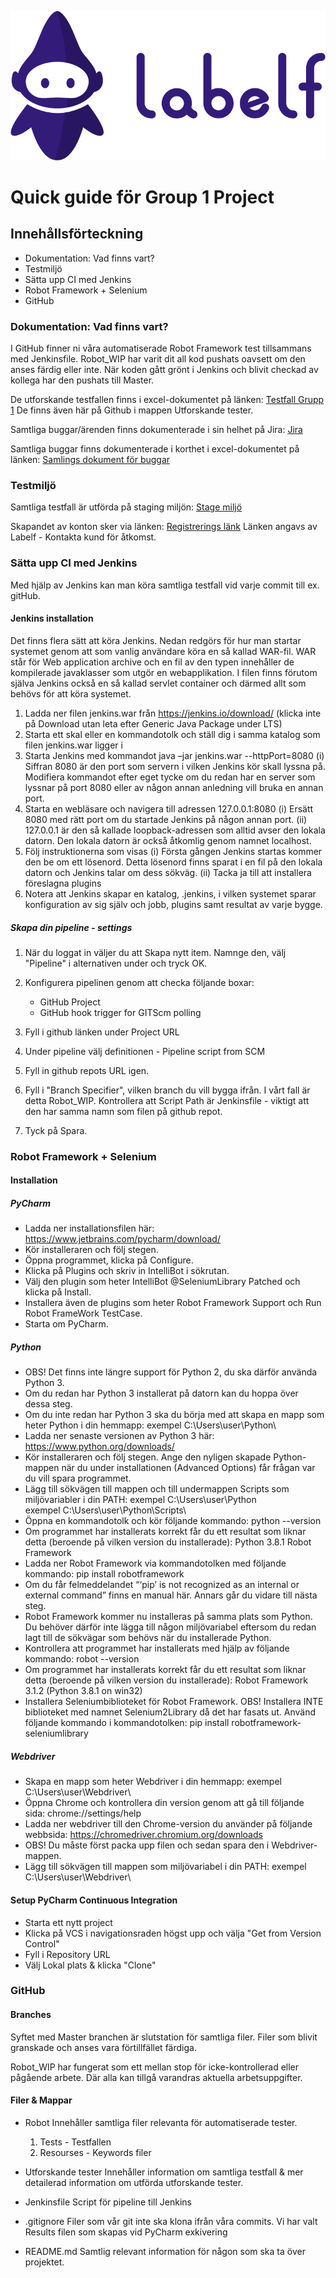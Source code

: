![Labelf](https://github.com/AdamBallard/labelf.ai/blob/master/Images/Labelf_logo_horizontal_dark.png)


# 				Quick guide för Group 1 Project

##	 				Innehållsförteckning 


* Dokumentation: Vad finns vart?
* Testmiljö
* Sätta upp CI med Jenkins
* Robot Framework + Selenium
* GitHub





### 				Dokumentation: Vad finns vart?

I GitHub finner ni våra automatiserade Robot Framework test tillsammans med Jenkinsfile. Robot_WIP har varit dit all kod pushats oavsett om den anses färdig eller inte. När koden gått grönt i Jenkins och blivit checkad av kollega har den pushats till Master. 

De utforskande testfallen finns i excel-dokumentet på länken: [Testfall Grupp 1](https://ithogskolan-my.sharepoint.com/:x:/r/personal/jonna_hagberg_iths_se/_layouts/15/Doc.aspx?sourcedoc=%7B03dbe5f4-9c40-44e8-8cf0-08b4a3dabb2f%7D&action=edit&activeCell=%27Lista%20%C3%B6ver%20tester%27!K43&wdinitialsession=69a1aaa7-1edf-4e75-a1c9-d7d4442b8cbc&wdrldsc=5&wdrldc=1&wdrldr=AccessTokenExpiredWarning%2CRefreshingExpiredAccessT) De finns även här på Github i mappen Utforskande tester.

Samtliga buggar/ärenden finns dokumenterade i sin helhet på Jira: [Jira](https://jofr.atlassian.net/jira/software/projects/LT1/boards/3/roadmap)

Samtliga buggar finns dokumenterade i korthet i excel-dokumentet på länken: [Samlings dokument för buggar](https://docs.google.com/spreadsheets/d/17-tFI6LilWOn7rt_VXN7V-F64qXNBCl6ifn6tzZ0KCc/edit#gid=0)




###					Testmiljö

Samtliga testfall är utförda på staging miljön: [Stage miljö](https://stag.labelf.ai/)

Skapandet av konton sker via länken: [Registrerings länk](https://stag.labelf.ai/register/it-hogskolan)
Länken angavs av Labelf - Kontakta kund för åtkomst. 



### 				Sätta upp CI med Jenkins

Med hjälp av Jenkins kan man köra samtliga testfall vid varje commit till ex. gitHub. 


#### 				Jenkins installation 


Det finns flera sätt att köra Jenkins. Nedan redgörs för hur man startar systemet genom att som
vanlig användare köra en så kallad WAR-fil. WAR står för Web application archive och en fil av den
typen innehåller de kompilerade javaklasser som utgör en webapplikation. I filen finns förutom själva
Jenkins också en så kallad servlet container och därmed allt som behövs för att köra systemet.
1. Ladda ner filen jenkins.war från https://jenkins.io/download/ (klicka inte på Download utan
leta efter Generic Java Package under LTS)
2. Starta ett skal eller en kommandotolk och ställ dig i samma katalog som filen jenkins.war
ligger i
3. Starta Jenkins med kommandot java –jar jenkins.war --httpPort=8080
(i) Siffran 8080 är den port som servern i vilken Jenkins kör skall lyssna på. Modifiera
kommandot efter eget tycke om du redan har en server som lyssnar på port 8080
eller av någon annan anledning vill bruka en annan port.
4. Starta en webläsare och navigera till adressen 127.0.0.1:8080
(i) Ersätt 8080 med rätt port om du startade Jenkins på någon annan port.
(ii) 127.0.0.1 är den så kallade loopback-adressen som alltid avser den lokala datorn.
Den lokala datorn är också åtkomlig genom namnet localhost.
5. Följ instruktionerna som visas
(i) Första gången Jenkins startas kommer den be om ett lösenord. Detta lösenord finns
sparat i en fil på den lokala datorn och Jenkins talar om dess sökväg.
(ii) Tacka ja till att installera föreslagna plugins
6. Notera att Jenkins skapar en katalog, .jenkins, i vilken systemet sparar konfiguration av sig
själv och jobb, plugins samt resultat av varje bygge.

#####				Skapa din pipeline - settings 


1. När du loggat in väljer du att Skapa nytt item. Namnge den, välj "Pipeline" i alternativen under och tryck OK.

2. Konfigurera pipelinen genom att checka följande boxar: 
	* GitHub Project
	* GitHub hook trigger for GITScm polling

3. Fyll i github länken under Project URL

4. Under pipeline välj definitionen - Pipeline script from SCM

5. Fyll in github repots URL igen.

6. Fyll i "Branch Specifier", vilken branch du vill bygga ifrån. I vårt fall är detta Robot_WIP. 
   Kontrollera att Script Path är Jenkinsfile - viktigt att den har samma namn som filen på github repot. 

7. Tyck på Spara.



### 				Robot Framework + Selenium

####				Installation
#####				PyCharm
* Ladda ner installationsfilen här: https://www.jetbrains.com/pycharm/download/
* Kör installeraren och följ stegen.
* Öppna programmet, klicka på Configure.
* Klicka på Plugins och skriv in IntelliBot i sökrutan.
* Välj den plugin som heter IntelliBot @SeleniumLibrary Patched och klicka på Install.
* Installera även de plugins som heter Robot Framework Support och Run Robot FrameWork TestCase.
* Starta om PyCharm.
#####				Python

* OBS! Det finns inte längre support för Python 2, du ska därför använda Python 3.
* Om du redan har Python 3 installerat på datorn kan du hoppa över dessa steg.
* Om du inte redan har Python 3 ska du börja med att skapa en mapp som heter Python i din hemmapp:
  exempel C:\Users\user\Python\
* Ladda ner senaste versionen av Python 3 här: https://www.python.org/downloads/
* Kör installeraren och följ stegen. Ange den nyligen skapade Python-mappen när du under
  installationen (Advanced Options) får frågan var du vill spara programmet.
* Lägg till sökvägen till mappen och till undermappen Scripts som miljövariabler i din PATH:
  exempel C:\Users\user\Python\
  exempel C:\Users\user\Python\Scripts\
* Öppna en kommandotolk och kör följande kommando:
  python --version
* Om programmet har installerats korrekt får du ett resultat som liknar detta (beroende på
  vilken version du installerade):
  Python 3.8.1
  Robot Framework
* Ladda ner Robot Framework via kommandotolken med följande kommando:
  pip install robotframework
* Om du får felmeddelandet “‘pip’ is not recognized as an internal or external command” finns
  en manual här. Annars går du vidare till nästa steg.
* Robot Framework kommer nu installeras på samma plats som Python. Du behöver därför
  inte lägga till någon miljövariabel eftersom du redan lagt till de sökvägar som behövs när du
  installerade Python.
* Kontrollera att programmet har installerats med hjälp av följande kommando:
  robot --version
* Om programmet har installerats korrekt får du ett resultat som liknar detta (beroende på
  vilken version du installerade):
  Robot Framework 3.1.2 (Python 3.8.1 on win32)
* Installera Seleniumbiblioteket för Robot Framework. OBS! Installera INTE biblioteket med
  namnet Selenium2Library då det har fasats ut. Använd följande kommando i
  kommandotolken:
  pip install robotframework-seleniumlibrary
  
  
#####				Webdriver
* Skapa en mapp som heter Webdriver i din hemmapp:
  exempel C:\Users\user\Webdriver\
* Öppna Chrome och kontrollera din version genom att gå till följande sida:
  chrome://settings/help
* Ladda ner webdriver till den Chrome-version du använder på följande webbsida:
  https://chromedriver.chromium.org/downloads
* OBS! Du måste först packa upp filen och sedan spara den i Webdriver-mappen.
* Lägg till sökvägen till mappen som miljövariabel i din PATH:
  exempel C:\Users\user\Webdriver\

####				Setup PyCharm Continuous Integration

* Starta ett nytt project 
* Klicka på VCS i navigationsraden högst upp och välja "Get from Version Control"
* Fyll i Repository URL
* Välj Lokal plats & klicka "Clone"


### 				GitHub


####				Branches

Syftet med Master branchen är slutstation för samtliga filer. Filer som blivit granskade och anses vara förtillfället färdiga. 

Robot_WIP har fungerat som ett mellan stop för icke-kontrollerad eller pågående arbete. Där alla kan tillgå varandras aktuella arbetsuppgifter.



####				Filer & Mappar

* Robot
	Innehåller samtliga filer relevanta för automatiserade tester.
	1) Tests     - Testfallen
	2) Resourses - Keywords filer

* Utforskande tester 
	Innehåller information om samtliga testfall & mer detailerad information om utförda utforskande tester.

* Jenkinsfile
	Script för pipeline till Jenkins

* .gitignore
	Filer som vår git inte ska klona ifrån våra commits. 
	Vi har valt Results filen som skapas vid PyCharm exkivering

* README.md 
	Samtlig relevant information för någon som ska ta över projektet.




